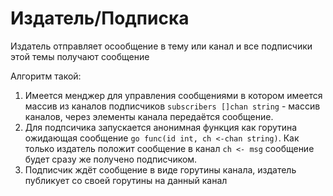 # Издатель/Подписка

Издатель отправляет осообщение в тему или канал и все подписчики этой темы получают сообщение

Алгоритм такой:

1. Имеется менджер для управления сообщениями в котором имеется массив из каналов подписчиков
   ``subscribers []chan string`` - массив каналов, через элементы канала передаётся сообщение.
2. Для подпсичика запускается анонимная функция как горутина ожидающая сообщение ``go func(id int, ch <-chan string)``.
   Как только издатель положит сообщение в канал ``ch <- msg`` сообщение будет сразу же получено подписчиком.
3. Подписчик ждёт сообщение в виде горутины канала, издатель публикует со своей горутины на данный канал